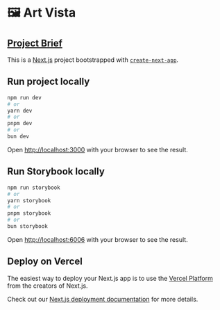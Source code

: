 # 🖼️ Art Vista

## [Project Brief](https://lunaceee.notion.site/Art-Vista-project-summary-1bdbcf91f60680bfbcebd7e683559599?pvs=25#1c1bcf91f60680208b72fe0c1afcc36d)

This is a [Next.js](https://nextjs.org) project bootstrapped with [`create-next-app`](https://nextjs.org/docs/app/api-reference/cli/create-next-app).

## Run project locally

```bash
npm run dev
# or
yarn dev
# or
pnpm dev
# or
bun dev
```

Open [http://localhost:3000](http://localhost:3000) with your browser to see the result.

## Run Storybook locally

```bash
npm run storybook
# or
yarn storybook
# or
pnpm storybook
# or
bun storybook
```

Open [http://localhost:6006](http://localhost:6006) with your browser to see the result.

## Deploy on Vercel

The easiest way to deploy your Next.js app is to use the [Vercel Platform](https://vercel.com/new?utm_medium=default-template&filter=next.js&utm_source=create-next-app&utm_campaign=create-next-app-readme) from the creators of Next.js.

Check out our [Next.js deployment documentation](https://nextjs.org/docs/app/building-your-application/deploying) for more details.
